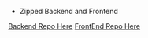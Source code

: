 - Zipped Backend and Frontend 

[Backend Repo Here](https://github.com/naman-verma-01/StudySession-Backend)
[FrontEnd Repo Here](https://github.com/naman-verma-01/Study-Session-Front-end)
